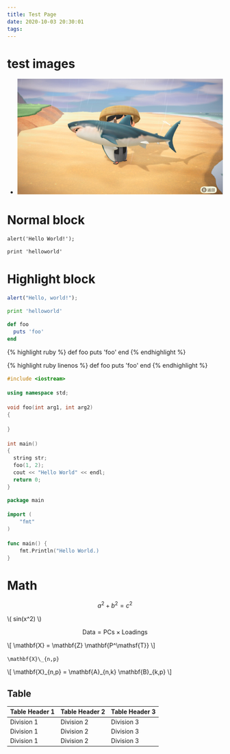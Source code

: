 ```yaml
---
title: Test Page
date: 2020-10-03 20:30:01
tags:
---
```


# test images

- ![TestPic](/assets/share/share.jpg)

# Normal block

```
alert('Hello World!');
```

    print 'helloworld'

# Highlight block

```javascript
alert("Hello, world!");
```

```python
print 'helloworld'
```

```ruby
def foo
  puts 'foo'
end
```

{% highlight ruby %}
def foo
puts 'foo'
end
{% endhighlight %}

{% highlight ruby linenos %}
def foo
puts 'foo'
end
{% endhighlight %}

```c++
#include <iostream>

using namespace std;

void foo(int arg1, int arg2)
{

}

int main()
{
  string str;
  foo(1, 2);
  cout << "Hello World" << endl;
  return 0;
}
```

```go
package main

import (
    "fmt"
)

func main() {
    fmt.Println("Hello World.)
}
```

# Math

$$a^2 + b^2 = c^2$$

\\( sin(x^2) \\)

$$ \mathsf{Data = PCs} \times \mathsf{Loadings} $$

\\[ \mathbf{X} = \mathbf{Z} \mathbf{P^\mathsf{T}} \\]

`\mathbf{X}\_{n,p}`

\\[ \mathbf{X}\_{n,p} = \mathbf{A}\_{n,k} \mathbf{B}\_{k,p} \\]

## Table

| Table Header 1 | Table Header 2 | Table Header 3 |
| -------------- | -------------- | -------------- |
| Division 1     | Division 2     | Division 3     |
| Division 1     | Division 2     | Division 3     |
| Division 1     | Division 2     | Division 3     |
